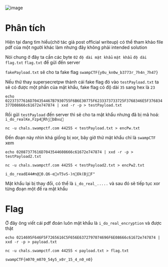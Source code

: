 ![image](https://github.com/user-attachments/assets/28265f4f-c7b6-4e24-a326-941e40e4bdcb)

# Phân tích
Hiện tại đang tìm hiểu(chờ tác giả post official writeup) có thể tham khảo file pdf của một người khác làm nhưng đây không phải intended solution

Nói chung ở đây ta cần các byte `02` `độ dài mật khẩu` `mật khẩu` `độ dài flag.txt` `flag.txt` để gửi đến server

`fakePayload.txt` sẽ cho ta fake flag `swampCTF{y0u_kn0w_b3773r_7h4n_7h47}`

Nếu thử thay supersecretpw thành cái fake flag đó vào `testPayload.txt` ta sẽ có được một phần của mật khẩu, fake flag có độ dài `35` sang hex là `23`

`echo 02237377616D704354467B7930755F6B6E30775F6233373733725F3768346E5F376834377D08666c61672e747874 | xxd -r -p > testPayload.txt`

Rồi gửi `testPayload` đến server thì sẽ cho ta mật khẩu nhưng đã bị mã hoá: `i_do_realKe,Fzp4RhjbBxu`

`nc -u chals.swampctf.com 44255 < testPayload.txt > encPw.txt`

Đến đoạn này nhìn khá giống bị xor, bây giờ thử mật khẩu chỉ là `swampCTF` xem

`echo 02087377616D7043544608666c61672e747874 | xxd -r -p > testPayload2.txt`

`nc -u chals.swampctf.com 44255 < testPayload2.txt > encPw2.txt`

`i_do_readE44#n@0.Q6-evT5vS-)nOk(BjF"`

Mật khẩu lại bị thay đổi, có thể là `i_do_real_.....` và sau đó sẽ tiếp tục xor từng đoạn một để ra mật khẩu

# Flag
Ở đây ông viết cái pdf đoán luôn mật khẩu là `i_do_real_encryption` và được thật 

`echo 0214695F646F5F7265616C5F656E6372797074696F6E08666c61672e747874 | xxd -r -p > payload.txt`

`nc -u chals.swampctf.com 44255 < payload.txt > flag.txt`

`swampCTF{m070_m070_54y5_x0r_15_4_n0_n0}`
